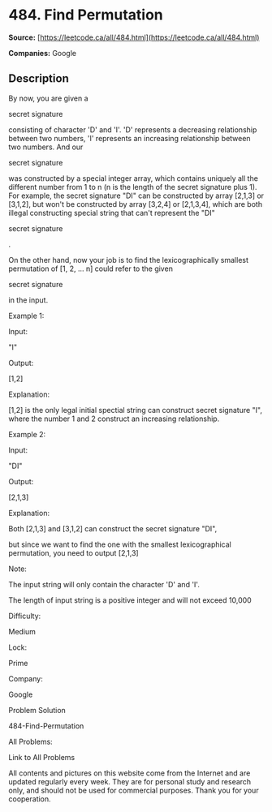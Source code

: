 # 484. Find Permutation

**Source:** [https://leetcode.ca/all/484.html](https://leetcode.ca/all/484.html)

**Companies:** Google

## Description

By now, you are given a

secret signature

consisting of character 'D' and 'I'. 'D'
        represents a decreasing relationship between two numbers, 'I' represents an increasing
        relationship between two numbers. And our

secret signature

was constructed by a
        special integer array, which contains uniquely all the different number from 1 to n (n is
        the length of the secret signature plus 1). For example, the secret signature "DI" can be
        constructed by array [2,1,3] or [3,1,2], but won't be constructed by array [3,2,4] or
        [2,1,3,4], which are both illegal constructing special string that can't represent the "DI"

secret signature

.

On the other hand, now your job is to find the lexicographically smallest permutation of [1,
        2, ... n] could refer to the given

secret signature

in the input.

Example 1:

Input:

"I"

Output:

[1,2]

Explanation:

[1,2] is the only legal initial spectial string can construct secret signature "I", where the number 1 and 2 construct an increasing relationship.

Example 2:

Input:

"DI"

Output:

[2,1,3]

Explanation:

Both [2,1,3] and [3,1,2] can construct the secret signature "DI",

but since we want to find the one with the smallest lexicographical permutation, you need to output [2,1,3]

Note:

The input string will only contain the character 'D' and 'I'.

The length of input string is a positive integer and will not exceed 10,000

Difficulty:

Medium

Lock:

Prime

Company:

Google

Problem Solution

484-Find-Permutation

All Problems:

Link to All Problems

All contents and pictures on this website come from the Internet and are updated regularly every week. They are for personal study and research only, and should not be used for commercial purposes. Thank you for your cooperation.

